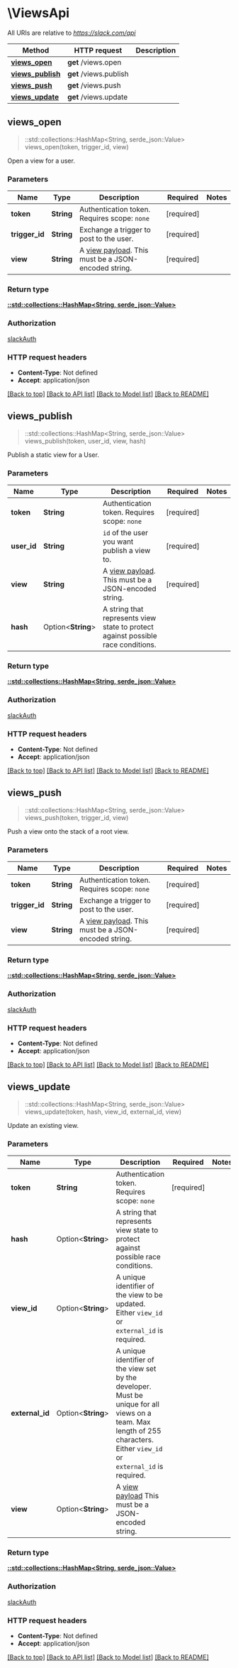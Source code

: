 # \ViewsApi

All URIs are relative to *https://slack.com/api*

Method | HTTP request | Description
------------- | ------------- | -------------
[**views_open**](ViewsApi.md#views_open) | **get** /views.open | 
[**views_publish**](ViewsApi.md#views_publish) | **get** /views.publish | 
[**views_push**](ViewsApi.md#views_push) | **get** /views.push | 
[**views_update**](ViewsApi.md#views_update) | **get** /views.update | 



## views_open

> ::std::collections::HashMap<String, serde_json::Value> views_open(token, trigger_id, view)


Open a view for a user.

### Parameters


Name | Type | Description  | Required | Notes
------------- | ------------- | ------------- | ------------- | -------------
**token** | **String** | Authentication token. Requires scope: `none` | [required] |
**trigger_id** | **String** | Exchange a trigger to post to the user. | [required] |
**view** | **String** | A [view payload](/reference/surfaces/views). This must be a JSON-encoded string. | [required] |

### Return type

[**::std::collections::HashMap<String, serde_json::Value>**](serde_json::Value.md)

### Authorization

[slackAuth](../README.md#slackAuth)

### HTTP request headers

- **Content-Type**: Not defined
- **Accept**: application/json

[[Back to top]](#) [[Back to API list]](../README.md#documentation-for-api-endpoints) [[Back to Model list]](../README.md#documentation-for-models) [[Back to README]](../README.md)


## views_publish

> ::std::collections::HashMap<String, serde_json::Value> views_publish(token, user_id, view, hash)


Publish a static view for a User.

### Parameters


Name | Type | Description  | Required | Notes
------------- | ------------- | ------------- | ------------- | -------------
**token** | **String** | Authentication token. Requires scope: `none` | [required] |
**user_id** | **String** | `id` of the user you want publish a view to. | [required] |
**view** | **String** | A [view payload](/reference/surfaces/views). This must be a JSON-encoded string. | [required] |
**hash** | Option<**String**> | A string that represents view state to protect against possible race conditions. |  |

### Return type

[**::std::collections::HashMap<String, serde_json::Value>**](serde_json::Value.md)

### Authorization

[slackAuth](../README.md#slackAuth)

### HTTP request headers

- **Content-Type**: Not defined
- **Accept**: application/json

[[Back to top]](#) [[Back to API list]](../README.md#documentation-for-api-endpoints) [[Back to Model list]](../README.md#documentation-for-models) [[Back to README]](../README.md)


## views_push

> ::std::collections::HashMap<String, serde_json::Value> views_push(token, trigger_id, view)


Push a view onto the stack of a root view.

### Parameters


Name | Type | Description  | Required | Notes
------------- | ------------- | ------------- | ------------- | -------------
**token** | **String** | Authentication token. Requires scope: `none` | [required] |
**trigger_id** | **String** | Exchange a trigger to post to the user. | [required] |
**view** | **String** | A [view payload](/reference/surfaces/views). This must be a JSON-encoded string. | [required] |

### Return type

[**::std::collections::HashMap<String, serde_json::Value>**](serde_json::Value.md)

### Authorization

[slackAuth](../README.md#slackAuth)

### HTTP request headers

- **Content-Type**: Not defined
- **Accept**: application/json

[[Back to top]](#) [[Back to API list]](../README.md#documentation-for-api-endpoints) [[Back to Model list]](../README.md#documentation-for-models) [[Back to README]](../README.md)


## views_update

> ::std::collections::HashMap<String, serde_json::Value> views_update(token, hash, view_id, external_id, view)


Update an existing view.

### Parameters


Name | Type | Description  | Required | Notes
------------- | ------------- | ------------- | ------------- | -------------
**token** | **String** | Authentication token. Requires scope: `none` | [required] |
**hash** | Option<**String**> | A string that represents view state to protect against possible race conditions. |  |
**view_id** | Option<**String**> | A unique identifier of the view to be updated. Either `view_id` or `external_id` is required. |  |
**external_id** | Option<**String**> | A unique identifier of the view set by the developer. Must be unique for all views on a team. Max length of 255 characters. Either `view_id` or `external_id` is required. |  |
**view** | Option<**String**> | A [view payload](/reference/surfaces/views) This must be a JSON-encoded string. |  |

### Return type

[**::std::collections::HashMap<String, serde_json::Value>**](serde_json::Value.md)

### Authorization

[slackAuth](../README.md#slackAuth)

### HTTP request headers

- **Content-Type**: Not defined
- **Accept**: application/json

[[Back to top]](#) [[Back to API list]](../README.md#documentation-for-api-endpoints) [[Back to Model list]](../README.md#documentation-for-models) [[Back to README]](../README.md)

